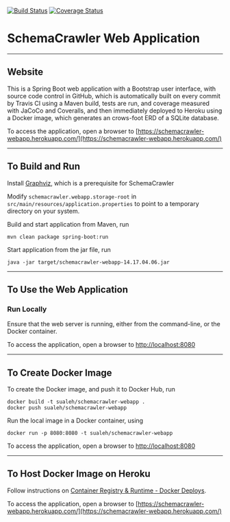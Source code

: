 [![Build Status](https://travis-ci.org/sualeh/SchemaCrawler-Web-Application.svg?branch=master)](https://travis-ci.org/sualeh/SchemaCrawler-Web-Application)
[![Coverage Status](https://coveralls.io/repos/sualeh/SchemaCrawler-Web-Application/badge.svg?branch=master&service=github)](https://coveralls.io/github/sualeh/SchemaCrawler-Web-Application?branch=master)

# SchemaCrawler Web Application

-----

## Website

This is a Spring Boot web application with a Bootstrap user interface, with source code control in GitHub, which is automatically built on every commit by Travis CI using a Maven build, tests are run, and coverage measured with JaCoCo and Coveralls, and then immediately deployed to Heroku using a Docker image, which generates an crows-foot ERD of a SQLite database.

To access the application, open a browser to
[https://schemacrawler-webapp.herokuapp.com/](https://schemacrawler-webapp.herokuapp.com/)

-----

## To Build and Run

Install [Graphviz](http://www.graphviz.org), which is a prerequisite for SchemaCrawler

Modify `schemacrawler.webapp.storage-root` in `src/main/resources/application.properties` 
to point to a temporary directory on your system. 

Build and start application from Maven, run
```
mvn clean package spring-boot:run
```

Start application from the jar file, run
```
java -jar target/schemacrawler-webapp-14.17.04.06.jar
```

-----

## To Use the Web Application 

### Run Locally

Ensure that the web server is running, either from the command-line,
or the Docker container.

To access the application, open a browser to
[http://localhost:8080](http://localhost:8080)

-----

## To Create Docker Image 

To create the Docker image, and push it to Docker Hub, run
```
docker build -t sualeh/schemacrawler-webapp .
docker push sualeh/schemacrawler-webapp
```

Run the local image in a Docker container, using
```
docker run -p 8080:8080 -t sualeh/schemacrawler-webapp
```
To access the application, open a browser to
[http://localhost:8080](http://localhost:8080)

-----

## To Host Docker Image on Heroku

Follow instructions on [Container Registry & Runtime - Docker Deploys](https://devcenter.heroku.com/articles/container-registry-and-runtime).

To access the application, open a browser to
[https://schemacrawler-webapp.herokuapp.com/](https://schemacrawler-webapp.herokuapp.com/)
